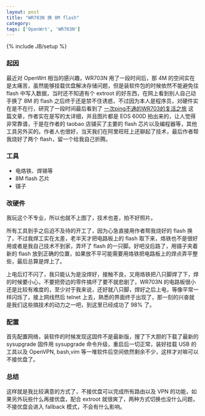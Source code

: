 ```yaml
---
layout: post
title: "WR703N 换 8M flash"
category:
tags: ['OpenWrt', 'WR703N']
---
```

{% include JB/setup %}

 ### 起因
 
最近对 OpenWrt 相当的感兴趣，WR703N 用了一段时间后，那 4M 的空间实在是太痛苦，虽然能够挂载优盘解决存储问题，但是装软件包的时候依然不能避免往 flash 中写入数据，当时还不知道有个 extroot 的好东西，在网上看到别人自己动手换了 8M 的 flash 之后终于还是禁不住诱惑，不过因为本人是程序员，对硬件实在是不在行，研究了一段时间最后看到了 [一次ping不通的WR703的复活之旅](http://www.sl088.com/voyage/2012/04/5729.slboat) 这篇文章，作者实在是写的太详细，并且图片都是 EOS 600D 拍出来的，让人觉得非常靠谱，于是在作者的 taobao 店铺买了主要的 flash 芯片以及编程器等，其他工具另外买的。作者人也很好，当天我们在阿里旺旺上还聊起了技术，最后作者帮我烧好了两个 flash，留一个给我自己折腾。

### 工具

* 电烙铁、焊锡等
* 8M flash 芯片
* 镊子

 ### 改硬件
 
 我玩这个不专业，所以也就不上图了，技术也差，拍不好照片。
 
 所有工具到手之后迫不及待的开工了，因为心急直接用作者帮我烧好的 flash 换了，不过我焊工实在太差，老半天才把电路板上的 flash 取下来，烙铁也不是很好用或者是我自己技术不到家，弄坏了 flash 的一只脚。好吧没后路了，用镊子夹着新的 flash 放到正确的位置，如果放不平可能需要用烙铁把电路板上的焊点弄平整些，最后总算是焊上了。
 
 上电后灯不闪了，我只能认为是没焊好，接触不良，又用烙铁把八只脚焊了下，焊的时候要小心，不要把旁边的零件搞坏了要不就悲剧了，WR703N 的电路板很小还是比较有难度的，至少对于我来说，还好就八只脚，焊好之后上电，等像平常一样闪烁了，接上网线然后 telnet 上去，熟悉的界面终于出现了，那一刻的兴奋就是我们这些搞技术的动力之一吧，到这里已经成功了 98% 了。
 
 ### 配置
 
 首先配置网络，装软件的时候发现这固件不是最新版，搜了下大胆的下载了最新的 sysupgrade 固件用 sysupgrade 命令升级，重启后一切正常，装好挂载 USB 的工具以及 OpenVPN, bash,vim 等一堆软件后空间依然剩余不少，这样才对嘛可以不接优盘了。
 
 ### 总结
 
 这样就是我比较满意的方式了，不接优盘可以完成所有路由以及 VPN 的功能，如果另外玩些什么再接优盘，配合 extroot 就很爽了，两种方式切换也没什么问题，不接优盘会进入 fallback 模式，不会有什么影响。

